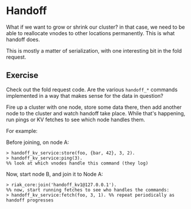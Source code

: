 # Handoff
What if we want to grow or shrink our cluster? in that case, we need to be able
to reallocate vnodes to other locations permanently. This is what handoff does.

This is mostly a matter of serialization, with one interesting bit in the fold
request.

## Exercise
Check out the fold request code. Are the various `handoff_*` commands
implemented in a way that makes sense for the data in question?

Fire up a cluster with one node, store some data there, then add another node
to the cluster and watch handoff take place. While that's happening, run pings
or KV fetches to see which node handles them.

For example:

Before joining, on node A:

    > handoff_kv_service:store(foo, {bar, 42}, 3, 2).
    > handoff_kv_service:ping(3).
    %% look at which vnodes handle this command (they log)
  
Now, start node B, and join it to Node A:

    > riak_core:join('handoff_kv1@127.0.0.1').
    %% now, start running fetches to see who handles the commands:
    > handoff_kv_service:fetch(foo, 3, 1). %% repeat periodically as handoff progresses
